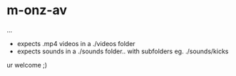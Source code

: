 # m-onz-av
...

* expects .mp4 videos in a ./videos folder
* expects sounds in a ./sounds folder.. with subfolders eg. ./sounds/kicks

ur welcome ;)
